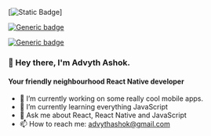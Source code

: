 [![Static Badge](https://img.shields.io/badge/Location-Bangalore-blue)]

[![Generic badge](https://img.shields.io/badge/LANGUAGE-JS-yellow.svg)](https://shields.io/)

[![Generic badge](https://img.shields.io/badge/SOCIAL_LIFE-404-red.svg)](https://shields.io/)



### 👋 Hey there, I'm Advyth Ashok. 
#### Your friendly neighbourhood React Native developer 
- 🔭 I’m currently working on some really cool mobile apps.
- 🌱 I’m currently learning everything JavaScript
- 💬 Ask me about React, React Native and JavaScript
- 📫 How to reach me: advythashok@gmail.com

#

<!--
**advyth/advyth** is a ✨ _special_ ✨ repository because its `README.md` (this file) appears on your GitHub profile.

Here are some ideas to get you started:

- 🔭 I’m currently working on ...
- 🌱 I’m currently learning ...
- 👯 I’m looking to collaborate on ...
- 🤔 I’m looking for help with ...
- 💬 Ask me about ...
- 📫 How to reach me: ...
- 😄 Pronouns: ...
- ⚡ Fun fact: ...
-->
